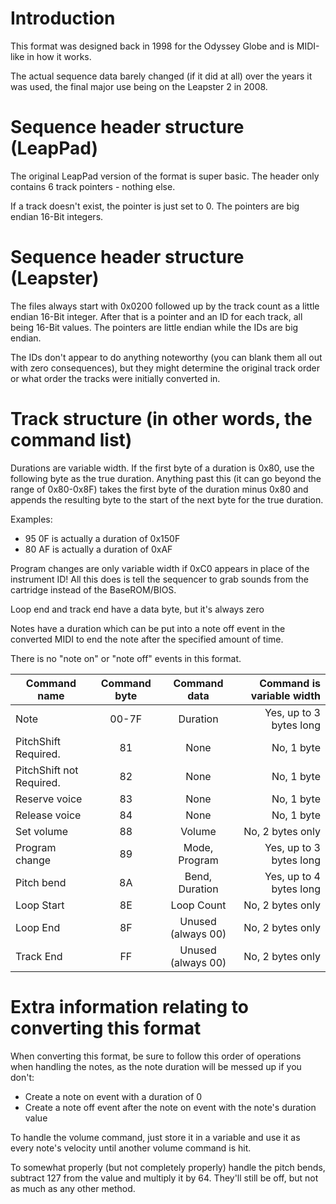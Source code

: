 # Introduction
This format was designed back in 1998 for the Odyssey Globe and is MIDI-like in how it works.

The actual sequence data barely changed (if it did at all) over the years it was used, the final major use being on the Leapster 2 in 2008.

# Sequence header structure (LeapPad)
The original LeapPad version of the format is super basic. The header only contains 6 track pointers - nothing else.

If a track doesn't exist, the pointer is just set to 0. The pointers are big endian 16-Bit integers.

# Sequence header structure (Leapster)
The files always start with 0x0200 followed up by the track count as a little endian 16-Bit integer.
After that is a pointer and an ID for each track, all being 16-Bit values. The pointers are little endian while the IDs are big endian. 

The IDs don't appear to do anything noteworthy (you can blank them all out with zero consequences), but they might determine the original track order or what order the tracks were initially converted in.

# Track structure (in other words, the command list)
Durations are variable width. If the first byte of a duration is 0x80, use the following byte as the true duration. Anything past this (it can go beyond the range of 0x80-0x8F) takes the first byte of the duration minus 0x80 and appends the resulting byte to the start of the next byte for the true duration.

Examples:
- 95 0F is actually a duration of 0x150F
- 80 AF is actually a duration of 0xAF

Program changes are only variable width if 0xC0 appears in place of the instrument ID! All this does is tell the sequencer to grab sounds from the cartridge instead of the BaseROM/BIOS.

Loop end and track end have a data byte, but it's always zero

Notes have a duration which can be put into a note off event in the converted MIDI to end the note after the specified amount of time. 

There is no "note on" or "note off" events in this format.

| Command name | Command byte | Command data | Command is variable width |
| ------------------------- | :----------: | :---------------: | --------------------: |
| Note | 00-7F | Duration | Yes, up to 3 bytes long |
| PitchShift Required. | 81 | None | No, 1 byte |
| PitchShift not Required. | 82 | None | No, 1 byte |
| Reserve voice | 83 | None | No, 1 byte |
| Release voice | 84 | None | No, 1 byte |
| Set volume | 88 | Volume | No, 2 bytes only |
| Program change | 89 | Mode, Program | Yes, up to 3 bytes long |
| Pitch bend | 8A | Bend, Duration | Yes, up to 4 bytes long |
| Loop Start | 8E | Loop Count | No, 2 bytes only |
| Loop End | 8F | Unused (always 00) | No, 2 bytes only |
| Track End | FF | Unused (always 00) | No, 2 bytes only |

# Extra information relating to converting this format
When converting this format, be sure to follow this order of operations when handling the notes, as the note duration will be messed up if you don't:

- Create a note on event with a duration of 0
- Create a note off event after the note on event with the note's duration value

To handle the volume command, just store it in a variable and use it as every note's velocity until another volume command is hit.

To somewhat properly (but not completely properly) handle the pitch bends, subtract 127 from the value and multiply it by 64. They'll still be off, but not as much as any other method.
